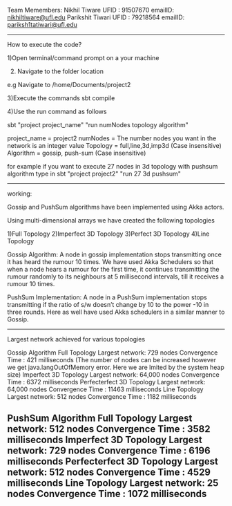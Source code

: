 Team Memembers: Nikhil Tiware UFID : 91507670  emailID: nikhiltiware@ufl.edu
				Parikshit Tiwari UFID : 79218564 emailID: pariksh1tatiwari@ufl.edu 
				
				

--------------------------------------------------------------------------------------------				

How to execute the code?


1)Open terminal/command prompt on a your machine

2) Navigate to the folder location

e.g Navigate to /home/Documents/project2

3)Execute the commands sbt compile

4)Use the run command as follows 

sbt "project project_name" "run numNodes topology algorithm" 

project_name = project2
numNodes = The number nodes you want in the network is an integer value
Topology = full,line,3d,imp3d (Case insensitive)
Algorithm = gossip, push-sum (Case insensitive)

for example if you want to execute 27 nodes in 3d topology with pushsum algorithm type in 
sbt "project project2" "run 27 3d pushsum"

		
--------------------------------------------------------------------------------------------
		
working:

Gossip and PushSum algorithms have been implemented using  Akka actors. 

Using multi-dimensional arrays we have created the following topologies

1)Full Topology
2)Imperfect 3D Topology
3)Perfect 3D Topology
4)Line Topology

Gossip Algorithm: A node in gossip implementation stops transmitting once it has heard the rumour 10 times. 
We have used Akka Schedulers so that when a node hears a rumour for the first time, it continues transmitting the rumour randomly to its neighbours at 5 millisecond intervals, till it receives a rumour 10 times.

PushSum Implementation: A node in a PushSum implementation stops transmitting if the ratio of s/w doesn’t change by 10 to the power -10 in three rounds.
Here as well have used Akka schedulers in a similar manner to Gossip.


--------------------------------------------------------------------------------------------
Largest network achieved for various topologies

Gossip Algorithm
Full Topology Largest network: 729 nodes Convergence Time : 421 milliseconds (The number of nodes can be increased however we get java.langOutOfMemory error. Here we are lmited by the system heap size)
Imperfect 3D Topology Largest network: 64,000 nodes Convergence Time : 6372 milliseconds
Perfecterfect 3D Topology Largest network: 64,000 nodes Convergence Time : 11463 milliseconds
Line Topology Largest network: 512 nodes Convergence Time : 1182 milliseconds

PushSum Algorithm
Full Topology Largest network: 512 nodes Convergence Time : 3582 milliseconds
Imperfect 3D Topology Largest network: 729 nodes Convergence Time : 6196 milliseconds
Perfecterfect 3D Topology Largest network: 512 nodes Convergence Time : 4529 milliseconds
Line Topology Largest network: 25 nodes Convergence Time : 1072 milliseconds
--------------------------------------------------------------------------------------------